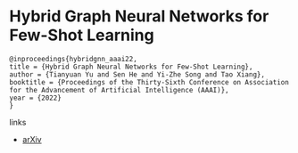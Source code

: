 # Hybrid Graph Neural Networks for Few-Shot Learning

```
@inproceedings{hybridgnn_aaai22,
title = {Hybrid Graph Neural Networks for Few-Shot Learning},
author = {Tianyuan Yu and Sen He and Yi-Zhe Song and Tao Xiang},
booktitle = {Proceedings of the Thirty-Sixth Conference on Association for the Advancement of Artificial Intelligence (AAAI)},
year = {2022}
}
```

links
- [arXiv](https://arxiv.org/abs/2112.06538)
